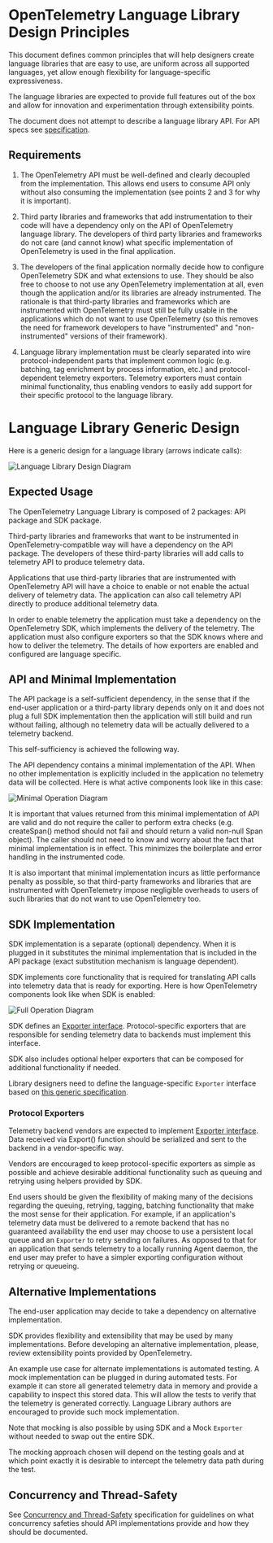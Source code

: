 # OpenTelemetry Language Library Design Principles

This document defines common principles that will help designers create language libraries that are easy to use, are uniform across all supported languages, yet allow enough flexibility for language-specific expressiveness. 

The language libraries are expected to provide full features out of the box and allow for innovation and experimentation through extensibility points.

The document does not attempt to describe a language library API. For API specs see [specification](README.md).

## Requirements

1. The OpenTelemetry API must be well-defined and clearly decoupled from the implementation. This allows end users to consume API only without also consuming the implementation (see points 2 and 3 for why it is important).

2. Third party libraries and frameworks that add instrumentation to their code will have a dependency only on the API of OpenTelemetry language library. The developers of third party libraries and frameworks do not care (and cannot know) what specific implementation of OpenTelemetry is used in the final application.

3. The developers of the final application normally decide how to configure OpenTelemetry SDK and what extensions to use. They should be also free to choose to not use any OpenTelemetry implementation at all, even though the application and/or its libraries are already instrumented.  The rationale is that third-party libraries and frameworks which are instrumented with OpenTelemetry must still be fully usable in the applications which do not want to use OpenTelemetry (so this removes the need for framework developers to have "instrumented" and "non-instrumented" versions of their framework).

4. Language library implementation must be clearly separated into wire protocol-independent parts that implement common logic (e.g. batching, tag enrichment by process information, etc.) and protocol-dependent telemetry exporters. Telemetry exporters must contain minimal functionality, thus enabling vendors to easily add support for their specific protocol to the language library.


# Language Library Generic Design

Here is a generic design for a language library (arrows indicate calls):

![Language Library Design Diagram](img/library-design.png)

## Expected Usage

The OpenTelemetry Language Library is composed of 2 packages: API package and SDK package.

Third-party libraries and frameworks that want to be instrumented in OpenTelemetry-compatible way will have a dependency on the API package. The developers of these third-party libraries will add calls to telemetry API to produce telemetry data.

Applications that use third-party libraries that are instrumented with OpenTelemetry API will have a choice to enable or not enable the actual delivery of telemetry data. The application can also call telemetry API directly to produce additional telemetry data.

In order to enable telemetry the application must take a dependency on the OpenTelemetry SDK, which implements the delivery of the telemetry. The application must also configure exporters so that the SDK knows where and how to deliver the telemetry. The details of how exporters are enabled and configured are language specific.


## API and Minimal Implementation

The API package is a self-sufficient dependency, in the sense that if the end-user application or a third-party library depends only on it and does not plug a full SDK implementation then the application will still build and run without failing, although no telemetry data will be actually delivered to a telemetry backend.

This self-sufficiency is achieved the following way.

The API dependency contains a minimal implementation of the API. When no other implementation is explicitly included in the application no telemetry data will be collected. Here is what active components look like in this case:

![Minimal Operation Diagram](img/library-minimal.png)

It is important that values returned from this minimal implementation of API are valid and do not require the caller to perform extra checks (e.g. createSpan() method should not fail and should return a valid non-null Span object). The caller should not need to know and worry about the fact that minimal implementation is in effect. This minimizes the boilerplate and error handling in the instrumented code.

It is also important that minimal implementation incurs as little performance penalty as possible, so that third-party frameworks and libraries that are instrumented with OpenTelemetry impose negligible overheads to users of such libraries that do not want to use OpenTelemetry too.

## SDK Implementation

SDK implementation is a separate (optional) dependency. When it is plugged in it substitutes the minimal implementation that is included in the API package (exact substitution mechanism is language dependent).

SDK implements core functionality that is required for translating API calls into telemetry data that is ready for exporting. Here is how OpenTelemetry components look like when SDK is enabled:

![Full Operation Diagram](img/library-full.png)

SDK defines an [Exporter interface](sdk-exporter.md). Protocol-specific exporters that are responsible for sending telemetry data to backends must implement this interface.

SDK also includes optional helper exporters that can be composed for additional functionality if needed.

Library designers need to define the language-specific `Exporter` interface based on [this generic specification](sdk-exporter.md). 

### Protocol Exporters

Telemetry backend vendors are expected to implement [Exporter interface](sdk-exporter.md). Data received via Export() function should be serialized and sent to the backend in a vendor-specific way.

Vendors are encouraged to keep protocol-specific exporters as simple as possible and achieve desirable additional functionality such as queuing and retrying using helpers provided by SDK.

End users should be given the flexibility of making many of the decisions regarding the queuing, retrying, tagging, batching functionality that make the most sense for their application. For example, if an application's telemetry data must be delivered to a remote backend that has no guaranteed availability the end user may choose to use a persistent local queue and an `Exporter` to retry sending on failures. As opposed to that for an application that sends telemetry to a locally running Agent daemon, the end user may prefer to have a simpler exporting configuration without retrying or queueing. 


## Alternative Implementations

The end-user application may decide to take a dependency on alternative implementation. 

SDK provides flexibility and extensibility that may be used by many implementations. Before developing an alternative implementation, please, review extensibility points provided by OpenTelemetry.

An example use case for alternate implementations is automated testing. A mock implementation can be plugged in during automated tests. For example it can store all generated telemetry data in memory and provide a capability to inspect this stored data. This will allow the tests to verify that the telemetry is generated correctly. Language Library authors are encouraged to provide such mock implementation.

Note that mocking is also possible by using SDK and a Mock `Exporter` without needed to swap out the entire SDK. 

The mocking approach chosen will depend on the testing goals and at which point exactly it is desirable to intercept the telemetry data path during the test.

## Concurrency and Thread-Safety

See [Concurrency and Thread-Safety](concurrency.md) specification for guidelines on what concurrency safeties should API implementations provide and how they should be documented.

